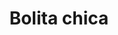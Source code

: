 ---
title: Bolita chica
date: 
draft: false

# descripcion
description : Aro pasante de plata con marquesitas. 

materials: Plata 925

color: Plateado

dimensions: 0,6 cm diam

code: 01-02-0286

type: "Aros"

categories: []

# Images
# first image will be shown in the product page
images:
  # - image: "images/path_to_image"
  # La ubicacion de las imagenes es imagenes/Aros/Aros.Marquesita/01-02-0286-bolita-chica
  - image: "./images/aros/marquesita/01-02-0286-bolita-chica_a.jpeg"
  - image: "./images/aros/marquesita/01-02-0286-bolita-chica_b.jpeg"
---